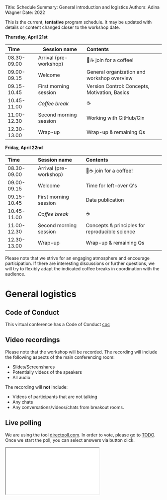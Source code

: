 Title:   Schedule
Summary: General introduction and logistics
Authors: Adina Wagner
Date:    2022

This is the current, **tentative** program schedule. It may be updated with details or content changed closer to the workshop date.

**Thursday, April 21st**

Time         | Session name               | Contents
:----------- | ---------------------------| :-----------
08.30-09.00  | Arrival (pre-workshop)     | :wave::coffee: join for a coffee!
09.00-09.15  | Welcome                    | General organization and workshop overview
09.15-10.45  | First morning session      | Version Control: Concepts, Motivation, Basics
10.45-11.00  | *Coffee break*             | :coffee:
11.00-12.30  | Second morning session     | Working with GitHub/Gin
12.30-13.00  | Wrap-up                    | Wrap-up & remaining Qs

**Friday, April 22nd**

Time         | Session name               | Contents
:----------- | :------------------------- | :-----------
08.30-09.00  | Arrival (pre-workshop)     | :wave::coffee: join for a coffee!
09.00-09.15  | Welcome                    | Time for left-over Q's
09.15-10.45  | First morning session      | Data publication
10.45-11.00  | *Coffee break*             | :coffee:
11.00-12.30  | Second morning session     | Concepts & principles for reproducible science
12.30-13.00  | Wrap-up                    | Wrap-up & remaining Qs


Please note that we strive for an engaging atmosphere and encourage participation.
If there are interesting discussions or further questions, we will try to flexibly adapt the indicated coffee breaks in coordination with the audience.

# General logistics

## Code of Conduct

This virtual conference has a Code of Conduct [coc](../coc.md)

## Video recordings

Please note that the workshop will be recorded.
The recording will include the following aspects of the main conferencing room:

- Slides/Screenshares
- Potentially videos of the speakers
- All audio

The recording will **not** include:

- Videos of participants that are not talking
- Any chats
- Any conversations/videos/chats from breakout rooms.


## Live polling

We are using the tool [directpoll.com](https://directpoll.com/).
In order to vote, please go to [TODO](https://directpoll.com/).
Once we start the poll, you can select answers via button click.

<iframe src="TODO">


